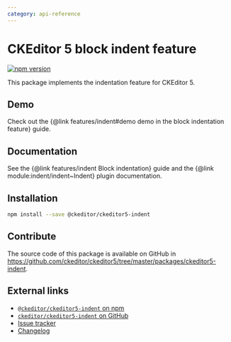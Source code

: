 ```yaml
---
category: api-reference
---
```


# CKEditor 5 block indent feature

[![npm version](https://badge.fury.io/js/%40ckeditor%2Fckeditor5-indent.svg)](https://www.npmjs.com/package/@ckeditor/ckeditor5-indent)

This package implements the indentation feature for CKEditor 5.

## Demo

Check out the {@link features/indent#demo demo in the block indentation feature} guide.

## Documentation

See the {@link features/indent Block indentation} guide and the {@link module:indent/indent~Indent} plugin documentation.

## Installation

```bash
npm install --save @ckeditor/ckeditor5-indent
```

## Contribute

The source code of this package is available on GitHub in https://github.com/ckeditor/ckeditor5/tree/master/packages/ckeditor5-indent.

## External links

* [`@ckeditor/ckeditor5-indent` on npm](https://www.npmjs.com/package/@ckeditor/ckeditor5-indent)
* [`ckeditor/ckeditor5-indent` on GitHub](https://github.com/ckeditor/ckeditor5/tree/master/packages/ckeditor5-indent)
* [Issue tracker](https://github.com/ckeditor/ckeditor5/issues)
* [Changelog](https://github.com/ckeditor/ckeditor5/blob/master/CHANGELOG.md)
